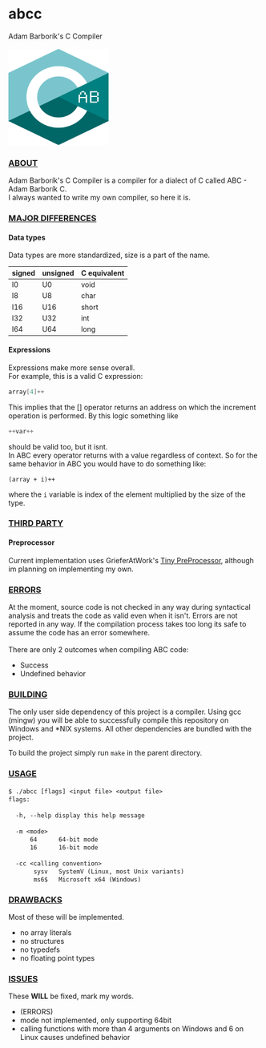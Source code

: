 # abcc
Adam Barborík's C Compiler<br><br>
<img width="200" height="192" src="https://raw.githubusercontent.com/barborik/abcc/main/abc_logo.png">

### <ins>ABOUT</ins>
Adam Barborík's C Compiler is a compiler for a dialect of C called ABC - Adam Barborík C.<br>
I always wanted to write my own compiler, so here it is.

### <ins>MAJOR DIFFERENCES</ins>

#### Data types
Data types are more standardized, size is a part of the name.

signed | unsigned | C equivalent
-------|----------|-------------
I0     | U0       | void
I8     | U8       | char
I16    | U16      | short
I32    | U32      | int
I64    | U64      | long

#### Expressions
Expressions make more sense overall.<br>
For example, this is a valid C expression:
```c
array[4]++
```
This implies that the [] operator returns an address on which the increment operation is performed. By this logic something like
```c
++var++
```
should be valid too, but it isnt.<br>
In ABC every operator returns with a value regardless of context. So for the same behavior in ABC you would have to do something like:
```
(array + i)++
```
where the ```i``` variable is index of the element multiplied by the size of the type.

### <ins>THIRD PARTY</ins>
#### Preprocessor
Current implementation uses GrieferAtWork's [Tiny PreProcessor](https://github.com/GrieferAtWork/tpp), although im planning on implementing my own.

### <ins>ERRORS</ins>
At the moment, source code is not checked in any way during syntactical analysis and treats the code as valid even when it isn't. Errors are not reported in any way. If the compilation process takes too long its safe to assume the code has an error somewhere.<br><br>
There are only 2 outcomes when compiling ABC code:
+ Success
+ Undefined behavior

### <ins>BUILDING</ins>
The only user side dependency of this project is a compiler. Using gcc (mingw) you will be able to successfully compile this repository on Windows and *NIX systems. All other dependencies are bundled with the project.

To build the project simply run ```make``` in the parent directory.

### <ins>USAGE</ins>
```
$ ./abcc [flags] <input file> <output file>
flags:

  -h, --help display this help message
  
  -m <mode>
      64      64-bit mode
      16      16-bit mode
      
  -cc <calling convention>
       sysv   SystemV (Linux, most Unix variants)
       ms6$   Microsoft x64 (Windows)
```

### <ins>DRAWBACKS</ins>
Most of these will be implemented.

+ no array literals
+ no structures
+ no typedefs
+ no floating point types

### <ins>ISSUES</ins>
These **WILL** be fixed, mark my words.
+ (ERRORS)
+ mode not implemented, only supporting 64bit
+ calling functions with more than 4 arguments on Windows and 6 on Linux causes undefined behavior
